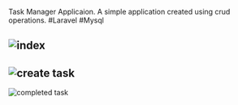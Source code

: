 Task Manager Applicaion.
A simple application created using crud operations.
#Laravel #Mysql


![index](https://github.com/nazmul609/task_manager/assets/69470912/b17076b5-f98e-4b39-8dee-0d474dc7dbcd)
--
![create task](https://github.com/nazmul609/task_manager/assets/69470912/5e4c920b-278d-4059-b39a-ce8c363a3f45)
--
![completed task](https://github.com/nazmul609/task_manager/assets/69470912/efb6cc59-4e00-4db4-b74b-e943d9044769)
